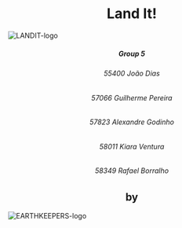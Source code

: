 <h1 align="center">
   Land It! 
</h1>

  ![LANDIT-logo](https://user-images.githubusercontent.com/57989060/168095812-918141e8-4b1e-4a69-95fd-6de7d330c3ed.png)


<h5 style="text-align: center;">Group 5</h5>
<h6 style="text-align: center;">55400 João Dias</h6>
<h6 style="text-align: center;">57066 Guilherme Pereira</h6>
<h6 style="text-align: center;">57823 Alexandre Godinho</h6>
<h6 style="text-align: center;">58011 Kiara Ventura</h6>
<h6 style="text-align: center;">58349 Rafael Borralho</h6>

<h2 align="center">
  by
</h2>

![EARTHKEEPERS-logo](https://user-images.githubusercontent.com/57989060/168096189-e883b0e9-37da-4db1-9e26-a2bee71de8b7.png)


